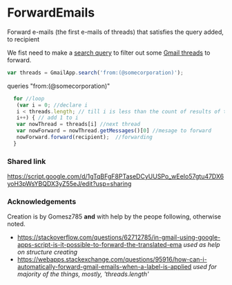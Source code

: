 # ForwardEmails
Forward e-mails (the first e-mails of threads) that satisfies the query added, to recipient


We fist need to make a [search query](https://support.google.com/mail/answer/7190) to filter out some [Gmail threads](https://developers.google.com/gmail/api/guides/threads) to forward.

```js
var threads = GmailApp.search('from:(@somecorporation)'); 
```
queries "from:(@somecorporation)"

```js
  for //loop
   (var i = 0; //declare i
   i < threads.length; // till i is less than the count of results of the query
   i++) { // add 1 to i
   var nowThread = threads[i] //next thread
   var nowForward = nowThread.getMessages()[0] //mesage to forward
   nowForward.forward(recipient);  //forwarding
  }
```


### Shared link
https://script.google.com/d/1gTqBFgF8PTaseDCyUUSPo_wEeIo57gtu47DX6yoH3pWsYBQDX3yZ55eJ/edit?usp=sharing

### Acknowledgements
Creation is by Gomesz785 **and** with help by the peope following, otherwise noted.

 * https://stackoverflow.com/questions/62712785/in-gmail-using-google-apps-script-is-it-possible-to-forward-the-translated-ema
  *used as help on structure creating*
 * https://webapps.stackexchange.com/questions/95916/how-can-i-automatically-forward-gmail-emails-when-a-label-is-applied
  *used for majority of the things, mostly, 'threads.length'*
  
  
